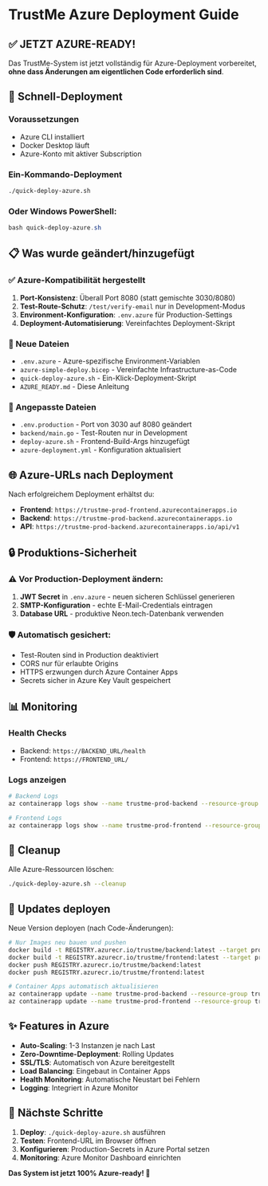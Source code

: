 # TrustMe Azure Deployment Guide

## ✅ JETZT AZURE-READY!

Das TrustMe-System ist jetzt vollständig für Azure-Deployment vorbereitet, **ohne dass Änderungen am eigentlichen Code erforderlich sind**.

## 🚀 Schnell-Deployment

### Voraussetzungen
- Azure CLI installiert
- Docker Desktop läuft
- Azure-Konto mit aktiver Subscription

### Ein-Kommando-Deployment
```bash
./quick-deploy-azure.sh
```

### Oder Windows PowerShell:
```powershell
bash quick-deploy-azure.sh
```

## 📋 Was wurde geändert/hinzugefügt

### ✅ Azure-Kompatibilität hergestellt
1. **Port-Konsistenz**: Überall Port 8080 (statt gemischte 3030/8080)
2. **Test-Route-Schutz**: `/test/verify-email` nur in Development-Modus
3. **Environment-Konfiguration**: `.env.azure` für Production-Settings
4. **Deployment-Automatisierung**: Vereinfachtes Deployment-Skript

### 📁 Neue Dateien
- `.env.azure` - Azure-spezifische Environment-Variablen
- `azure-simple-deploy.bicep` - Vereinfachte Infrastructure-as-Code
- `quick-deploy-azure.sh` - Ein-Klick-Deployment-Skript
- `AZURE_READY.md` - Diese Anleitung

### 🔧 Angepasste Dateien
- `.env.production` - Port von 3030 auf 8080 geändert
- `backend/main.go` - Test-Routen nur in Development
- `deploy-azure.sh` - Frontend-Build-Args hinzugefügt
- `azure-deployment.yml` - Konfiguration aktualisiert

## 🌐 Azure-URLs nach Deployment

Nach erfolgreichem Deployment erhältst du:
- **Frontend**: `https://trustme-prod-frontend.azurecontainerapps.io`
- **Backend**: `https://trustme-prod-backend.azurecontainerapps.io`
- **API**: `https://trustme-prod-backend.azurecontainerapps.io/api/v1`

## 🔒 Produktions-Sicherheit

### ⚠️ Vor Production-Deployment ändern:
1. **JWT Secret** in `.env.azure` - neuen sicheren Schlüssel generieren
2. **SMTP-Konfiguration** - echte E-Mail-Credentials eintragen
3. **Database URL** - produktive Neon.tech-Datenbank verwenden

### 🛡️ Automatisch gesichert:
- Test-Routen sind in Production deaktiviert
- CORS nur für erlaubte Origins
- HTTPS erzwungen durch Azure Container Apps
- Secrets sicher in Azure Key Vault gespeichert

## 📊 Monitoring

### Health Checks
- Backend: `https://BACKEND_URL/health`
- Frontend: `https://FRONTEND_URL/`

### Logs anzeigen
```bash
# Backend Logs
az containerapp logs show --name trustme-prod-backend --resource-group trustme-prod-rg

# Frontend Logs  
az containerapp logs show --name trustme-prod-frontend --resource-group trustme-prod-rg
```

## 🧹 Cleanup

Alle Azure-Ressourcen löschen:
```bash
./quick-deploy-azure.sh --cleanup
```

## 🔄 Updates deployen

Neue Version deployen (nach Code-Änderungen):
```bash
# Nur Images neu bauen und pushen
docker build -t REGISTRY.azurecr.io/trustme/backend:latest --target production ./backend/
docker build -t REGISTRY.azurecr.io/trustme/frontend:latest --target production ./frontend/
docker push REGISTRY.azurecr.io/trustme/backend:latest
docker push REGISTRY.azurecr.io/trustme/frontend:latest

# Container Apps automatisch aktualisieren
az containerapp update --name trustme-prod-backend --resource-group trustme-prod-rg
az containerapp update --name trustme-prod-frontend --resource-group trustme-prod-rg
```

## ✨ Features in Azure

- **Auto-Scaling**: 1-3 Instanzen je nach Last
- **Zero-Downtime-Deployment**: Rolling Updates
- **SSL/TLS**: Automatisch von Azure bereitgestellt
- **Load Balancing**: Eingebaut in Container Apps
- **Health Monitoring**: Automatische Neustart bei Fehlern
- **Logging**: Integriert in Azure Monitor

## 🎯 Nächste Schritte

1. **Deploy**: `./quick-deploy-azure.sh` ausführen
2. **Testen**: Frontend-URL im Browser öffnen
3. **Konfigurieren**: Production-Secrets in Azure Portal setzen
4. **Monitoring**: Azure Monitor Dashboard einrichten

**Das System ist jetzt 100% Azure-ready! 🚀**